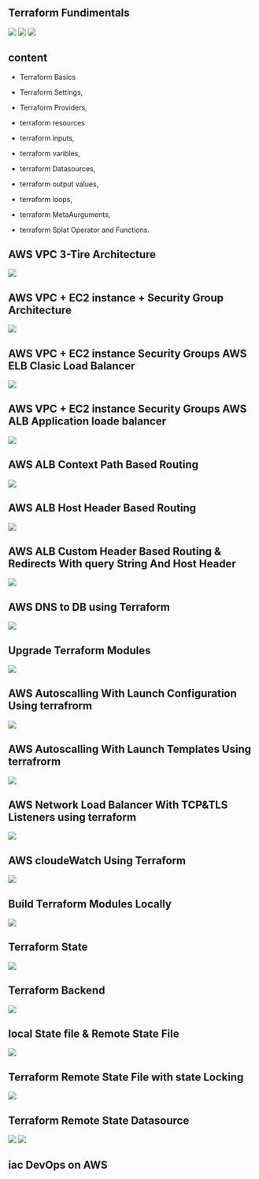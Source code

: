 ## Terraform Fundimentals
![](2022-01-28-13-38-00.png)
![](2022-01-28-13-40-48.png)
![](2022-01-28-13-41-48.png)

## content
- Terraform Basics
- Terraform Settings, 
- Terraform Providers,
- terraform resources

- terraform inputs,
- terraform varibles,
- terraform Datasources, 
- terraform output values,

- terraform loops,
- terraform MetaAurguments,
- terraform Splat Operator and Functions.

## AWS VPC 3-Tire Architecture
![](2022-01-28-13-48-32.png)

## AWS VPC + EC2 instance + Security Group Architecture
![](2022-01-28-13-52-50.png)

## AWS VPC + EC2 instance Security Groups AWS ELB Clasic Load Balancer
![](2022-01-28-13-55-29.png)

## AWS VPC + EC2 instance Security Groups AWS ALB Application loade balancer
![](2022-01-28-13-57-51.png)
## AWS ALB Context Path Based Routing
![](2022-01-28-14-00-33.png)
## AWS ALB Host Header Based Routing
![](2022-01-28-14-02-47.png)
## AWS ALB Custom Header Based Routing & Redirects With query String And Host  Header
![](2022-01-28-14-03-54.png)
## AWS DNS to DB using Terraform
![](2022-01-28-14-08-15.png)
## Upgrade Terraform Modules 
![](2022-01-28-14-09-48.png)
## AWS Autoscalling With Launch Configuration Using terrafrorm 
![](2022-01-28-14-11-23.png)
## AWS Autoscalling With Launch Templates Using terrafrorm 
![](2022-01-28-14-12-42.png)
## AWS Network Load Balancer With TCP&TLS Listeners using terraform 
![](2022-01-28-14-13-39.png)
## AWS cloudeWatch Using Terraform
![](2022-01-28-14-16-44.png)
## Build Terraform Modules Locally
![](2022-01-28-14-18-10.png)
## Terraform State
![](2022-01-28-14-19-16.png)
## Terraform Backend
![](2022-01-28-14-20-19.png)
## local State file & Remote State File
![](2022-01-28-14-21-31.png)
## Terraform Remote State File with state Locking
![](2022-01-28-14-22-38.png)
## Terraform Remote State Datasource
![](2022-01-28-14-23-52.png)
![](2022-01-28-14-25-25.png)

## iac DevOps on AWS
